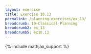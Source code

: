 ```yaml
---
layout: exercise
title: Exercise 10.13
permalink: /planning-exercises/ex_13/
breadcrumb: 10-Classical-Planning
breadcrumb2: ex_13
breadcrumb5: ex10.13
---
```


{% include mathjax_support %}

